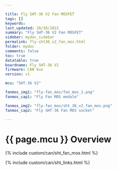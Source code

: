 ```yaml
---

title: Fly SHT-36 V2 Fan MOSFET
tags: []
keywords: 
last_updated: 20/10/2022
summary: "Fly SHT-36 V2 Fan MOSFET"
sidebar: mydoc_sidebar
permalink: fly-sht36_v2_fan_mos.html
folder: mydoc
comments: false
toc: true
datatable: true
boardname: Fly SHT-36 V2
firmware: CAN bus
version: v1

mcu: "SHT-36 V2"

fanmos_img1: "fly-fan_mos/fan_mos_1.png"
fanmos_cap1: "Fly Fan MOS module"

fanmos_img2: "fly-fan_mos/sht_36_v2_fan_mos.png"
fanmos_cap2: "Fly SHT-36 Fan MOS socket"

---
```

# {{ page.mcu }} Overview

{% include custom/can/sht_fan_mos.html %}

{% include custom/can/sht_links.html %}